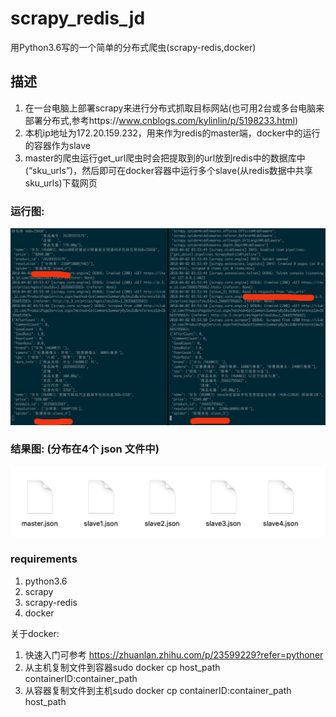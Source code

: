# scrapy_redis_jd
用Python3.6写的一个简单的分布式爬虫(scrapy-redis,docker)

## 描述
1. 在一台电脑上部署scrapy来进行分布式抓取目标网站(也可用2台或多台电脑来部署分布式,参考https://www.cnblogs.com/kylinlin/p/5198233.html)
2. 本机ip地址为172.20.159.232，用来作为redis的master端，docker中的运行的容器作为slave
3. master的爬虫运行get_url爬虫时会把提取到的url放到redis中的数据库中(“sku_urls”)，然后即可在docker容器中运行多个slave(从redis数据中共享sku_urls)下载网页

### 运行图:

![运行图](./result1.jpeg)



### 结果图: (分布在4个 json 文件中)

![结果图(已从容器中导出)](./result2.png)

### requirements
1. python3.6
2. scrapy
3. scrapy-redis
4. docker 

关于docker:
1. 快速入门可参考 https://zhuanlan.zhihu.com/p/23599229?refer=pythoner  
2. 从主机复制文件到容器sudo docker cp host_path containerID:container_path
3. 从容器复制文件到主机sudo docker cp containerID:container_path host_path
